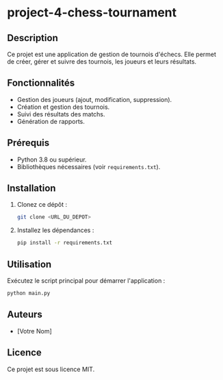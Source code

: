 # project-4-chess-tournament

## Description
Ce projet est une application de gestion de tournois d'échecs. Elle permet de créer, gérer et suivre des tournois, les joueurs et leurs résultats.

## Fonctionnalités
- Gestion des joueurs (ajout, modification, suppression).
- Création et gestion des tournois.
- Suivi des résultats des matchs.
- Génération de rapports.

## Prérequis
- Python 3.8 ou supérieur.
- Bibliothèques nécessaires (voir `requirements.txt`).

## Installation
1. Clonez ce dépôt :
   ```bash
   git clone <URL_DU_DEPOT>
   ```
2. Installez les dépendances :
   ```bash
   pip install -r requirements.txt
   ```

## Utilisation
Exécutez le script principal pour démarrer l'application :
```bash
python main.py
```

## Auteurs
- [Votre Nom]

## Licence
Ce projet est sous licence MIT.
